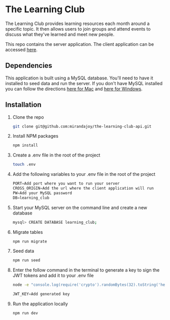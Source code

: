 # The Learning Club

The Learning Club provides learning resources each month around a specific topic. It then allows users to join groups and attend events to discuss what they've learned and meet new people.

This repo contains the server application. The client application can be accessed [here](https://github.com/mirandajoy/miranda-neerhof-the-learning-club).

## Dependencies

This application is built using a MySQL database. You'll need to have it installed to seed data and run the server. If you don't have MySQL installed you can follow the directions [here for Mac](https://dev.mysql.com/doc/refman/8.0/en/macos-installation.html) and [here for Windows](https://dev.mysql.com/doc/refman/8.0/en/windows-installation.html).

## Installation

1. Clone the repo
   ```sh
   git clone git@github.com:mirandajoy/the-learning-club-api.git
   ```

2. Install NPM packages
   ```sh
   npm install
   ```

3. Create a .env file in the root of the project
   ```sh
   touch .env
   ```

4. Add the following variables to your .env file in the root of the project
   ```js
   PORT=Add port where you want to run your server
   CROSS_ORIGIN=Add the url where the client application will run
   PW=Add your MySQL password
   DB=learning_club
   ```

5. Start your MySQL server on the command line and create a new database
    ```sh
   mysql> CREATE DATABASE learning_club;
   ```

6. Migrate tables
    ```sh
   npm run migrate
   ```

7. Seed data
    ```sh
   npm run seed
   ```

8. Enter the follow command in the terminal to generate a key to sign the JWT tokens and add it to your .env file
    ```sh
    node -e "console.log(require('crypto').randomBytes(32).toString('hex'));"
    ```
    ```js
    JWT_KEY=Add generated key
    ```

9. Run the application locally
    ```sh
   npm run dev
   ```